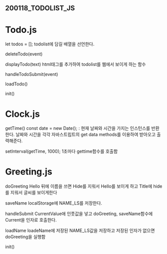 ## 200118_TODOLIST_JS

# Todo.js
let todos = [];
todolist에 담길 배열을 선언한다.

deleteTodo(event)

displayTodo(text)
html태그를 추가하여 todolist를 웹에서 보이게 하는 함수


handleTodoSubmit(event)

loadTodo()

init() 

# Clock.js

getTime()
const date = new Date(); : 현재 날짜와 시간을 가지는 인스턴스를 반환한다.
날짜와 시간을 각각 자바스트립트의 get data methods를 이용하여 받아오고 출력해준다. 

setInterval(getTime, 1000);
1초마다 gettime함수를 호출함

# Greeting.js

doGreeting
Hello 뒤에 이름을 쓰면 
Hide를 지워서 Hello를 보이게 하고
Title에 hide를 지워서 글씨를 보이게한다

saveName
localStorage에 NAME_LS를 저장한다.

handleSubmit
CurrentValue애 인풋값을 넣고 doGreeting, saveName함수에 Current을 인자로 호출한다.

loadName
loadeName에 저장된 NAME_LS값을 저장하고 저장된 인자가 없으면 doGreeting을 실행함


init()

